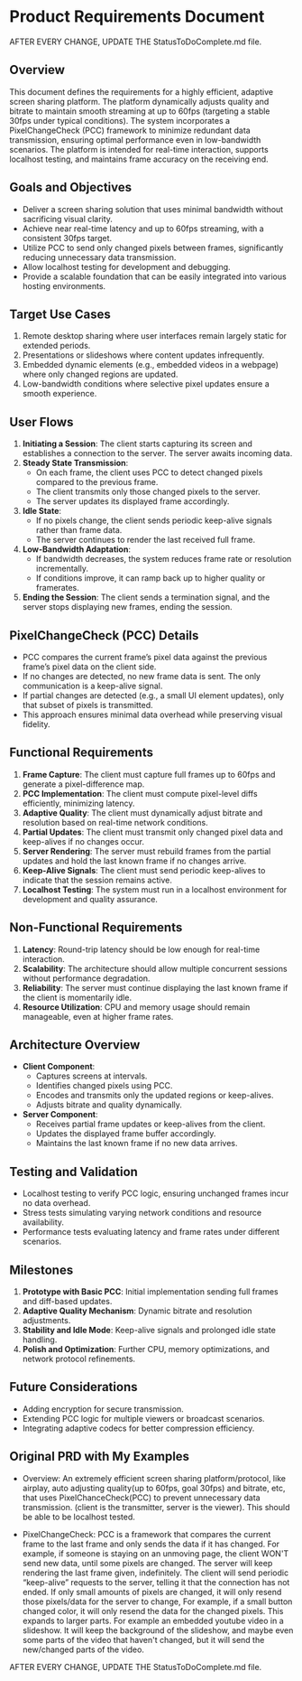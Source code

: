 # Product Requirements Document
AFTER EVERY CHANGE, UPDATE THE StatusToDoComplete.md file.
## Overview
This document defines the requirements for a highly efficient, adaptive screen sharing platform. The platform dynamically adjusts quality and bitrate to maintain smooth streaming at up to 60fps (targeting a stable 30fps under typical conditions). The system incorporates a PixelChangeCheck (PCC) framework to minimize redundant data transmission, ensuring optimal performance even in low-bandwidth scenarios. The platform is intended for real-time interaction, supports localhost testing, and maintains frame accuracy on the receiving end.

## Goals and Objectives
- Deliver a screen sharing solution that uses minimal bandwidth without sacrificing visual clarity.
- Achieve near real-time latency and up to 60fps streaming, with a consistent 30fps target.
- Utilize PCC to send only changed pixels between frames, significantly reducing unnecessary data transmission.
- Allow localhost testing for development and debugging.
- Provide a scalable foundation that can be easily integrated into various hosting environments.

## Target Use Cases
1. Remote desktop sharing where user interfaces remain largely static for extended periods.
2. Presentations or slideshows where content updates infrequently.
3. Embedded dynamic elements (e.g., embedded videos in a webpage) where only changed regions are updated.
4. Low-bandwidth conditions where selective pixel updates ensure a smooth experience.

## User Flows
1. **Initiating a Session**: The client starts capturing its screen and establishes a connection to the server. The server awaits incoming data.
2. **Steady State Transmission**: 
   - On each frame, the client uses PCC to detect changed pixels compared to the previous frame.
   - The client transmits only those changed pixels to the server.
   - The server updates its displayed frame accordingly.
3. **Idle State**: 
   - If no pixels change, the client sends periodic keep-alive signals rather than frame data.
   - The server continues to render the last received full frame.
4. **Low-Bandwidth Adaptation**: 
   - If bandwidth decreases, the system reduces frame rate or resolution incrementally.
   - If conditions improve, it can ramp back up to higher quality or framerates.
5. **Ending the Session**: The client sends a termination signal, and the server stops displaying new frames, ending the session.

## PixelChangeCheck (PCC) Details
- PCC compares the current frame’s pixel data against the previous frame’s pixel data on the client side.
- If no changes are detected, no new frame data is sent. The only communication is a keep-alive signal.
- If partial changes are detected (e.g., a small UI element updates), only that subset of pixels is transmitted.
- This approach ensures minimal data overhead while preserving visual fidelity.

## Functional Requirements
1. **Frame Capture**: The client must capture full frames up to 60fps and generate a pixel-difference map.
2. **PCC Implementation**: The client must compute pixel-level diffs efficiently, minimizing latency.
3. **Adaptive Quality**: The client must dynamically adjust bitrate and resolution based on real-time network conditions.
4. **Partial Updates**: The client must transmit only changed pixel data and keep-alives if no changes occur.
5. **Server Rendering**: The server must rebuild frames from the partial updates and hold the last known frame if no changes arrive.
6. **Keep-Alive Signals**: The client must send periodic keep-alives to indicate that the session remains active.
7. **Localhost Testing**: The system must run in a localhost environment for development and quality assurance.

## Non-Functional Requirements
1. **Latency**: Round-trip latency should be low enough for real-time interaction.
2. **Scalability**: The architecture should allow multiple concurrent sessions without performance degradation.
3. **Reliability**: The server must continue displaying the last known frame if the client is momentarily idle.
4. **Resource Utilization**: CPU and memory usage should remain manageable, even at higher frame rates.

## Architecture Overview
- **Client Component**: 
  - Captures screens at intervals.
  - Identifies changed pixels using PCC.
  - Encodes and transmits only the updated regions or keep-alives.
  - Adjusts bitrate and quality dynamically.
- **Server Component**:
  - Receives partial frame updates or keep-alives from the client.
  - Updates the displayed frame buffer accordingly.
  - Maintains the last known frame if no new data arrives.
  
## Testing and Validation
- Localhost testing to verify PCC logic, ensuring unchanged frames incur no data overhead.
- Stress tests simulating varying network conditions and resource availability.
- Performance tests evaluating latency and frame rates under different scenarios.
  
## Milestones
1. **Prototype with Basic PCC**: Initial implementation sending full frames and diff-based updates.
2. **Adaptive Quality Mechanism**: Dynamic bitrate and resolution adjustments.
3. **Stability and Idle Mode**: Keep-alive signals and prolonged idle state handling.
4. **Polish and Optimization**: Further CPU, memory optimizations, and network protocol refinements.

## Future Considerations
- Adding encryption for secure transmission.
- Extending PCC logic for multiple viewers or broadcast scenarios.
- Integrating adaptive codecs for better compression efficiency.


## Original PRD with My Examples
- Overview:
An extremely efficient screen sharing platform/protocol, like airplay, auto adjusting quality(up to 60fps, goal 30fps) and bitrate, etc, that uses PixelChanceCheck(PCC) to prevent unnecessary data transmission. (client is the transmitter, server is the viewer). This should be able to be localhost tested.

- PixelChangeCheck:
PCC is a framework that compares the current frame to the last frame and only sends the data if it has changed. For example, if someone is staying on an unmoving page, the client WON'T send new data, until some pixels are changed. The server will keep rendering the last frame given, indefinitely. The client will send periodic “keep-alive” requests to the server, telling it that the connection has not ended. If only small amounts of pixels are changed, it will only resend those pixels/data for the server to change, For example, if a small button changed color, it will only resend the data for the changed pixels. This expands to larger parts. For example an embedded youtube video in a slideshow. It will keep the background of the slideshow, and maybe even some parts of the video that haven't changed, but it will send the new/changed parts of the video. 

AFTER EVERY CHANGE, UPDATE THE StatusToDoComplete.md file.
